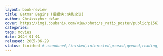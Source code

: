 ```yaml
---
layout: book-review
title: Batman Begins (蝙蝠侠：侠影之谜)
author: Christopher Nolan
cover: https://img1.doubanio.com/view/photo/s_ratio_poster/public/p1563566300.webp
categories:
tags: movies
date: 2024-01-01
released: 2005-06-29
status: finished # abandoned,finished,interested,paused,queued,reading,reread
---
```

